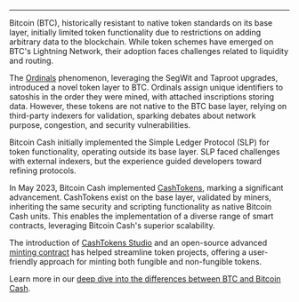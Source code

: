 ---
Bitcoin (BTC), historically resistant to native token standards on its base layer, initially limited token functionality due to restrictions on adding arbitrary data to the blockchain. While token schemes have emerged on BTC's Lightning Network, their adoption faces challenges related to liquidity and routing.

The [Ordinals](https://docs.ordinals.com/introduction.html) phenomenon, leveraging the SegWit and Taproot upgrades, introduced a novel token layer to BTC. Ordinals assign unique identifiers to satoshis in the order they were mined, with attached inscriptions storing data. However, these tokens are not native to the BTC base layer, relying on third-party indexers for validation, sparking debates about network purpose, congestion, and security vulnerabilities.

Bitcoin Cash initially implemented the Simple Ledger Protocol (SLP) for token functionality, operating outside its base layer. SLP faced challenges with external indexers, but the experience guided developers toward refining protocols.

In May 2023, Bitcoin Cash implemented [CashTokens](https://cashtokens.org/), marking a significant advancement. CashTokens exist on the base layer, validated by miners, inheriting the same security and scripting functionality as native Bitcoin Cash units. This enables the implementation of a diverse range of smart contracts, leveraging Bitcoin Cash's superior scalability.

The introduction of [CashTokens Studio](https://cashtokens.studio/) and an open-source advanced [minting contract](https://github.com/cashninjas/minting-contract) has helped streamline token projects, offering a user-friendly approach for minting both fungible and non-fungible tokens.

Learn more in our [deep dive into the differences between BTC and Bitcoin Cash](https://bchfaq.com/what-is-the-difference-between-bitcoin-and-bitcoin-cash-part-5/#tokens).
